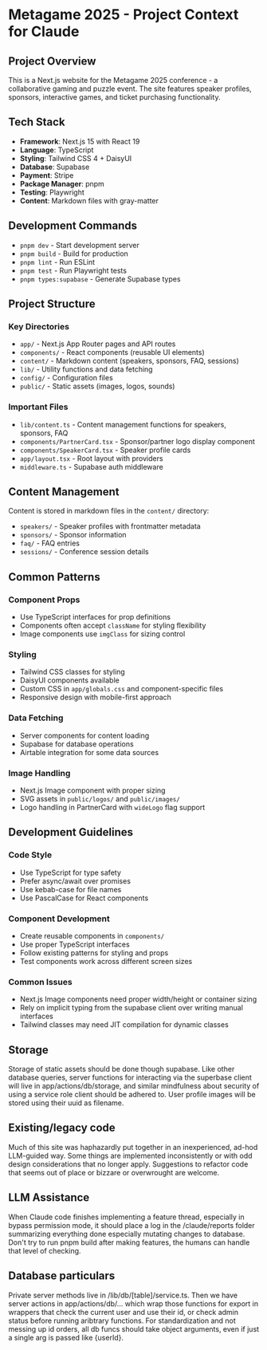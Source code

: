 # Metagame 2025 - Project Context for Claude

## Project Overview
This is a Next.js website for the Metagame 2025 conference - a collaborative gaming and puzzle event. The site features speaker profiles, sponsors, interactive games, and ticket purchasing functionality.

## Tech Stack
- **Framework**: Next.js 15 with React 19
- **Language**: TypeScript
- **Styling**: Tailwind CSS 4 + DaisyUI
- **Database**: Supabase
- **Payment**: Stripe
- **Package Manager**: pnpm
- **Testing**: Playwright
- **Content**: Markdown files with gray-matter

## Development Commands
- `pnpm dev` - Start development server
- `pnpm build` - Build for production  
- `pnpm lint` - Run ESLint
- `pnpm test` - Run Playwright tests
- `pnpm types:supabase` - Generate Supabase types

## Project Structure

### Key Directories
- `app/` - Next.js App Router pages and API routes
- `components/` - React components (reusable UI elements)
- `content/` - Markdown content (speakers, sponsors, FAQ, sessions)
- `lib/` - Utility functions and data fetching
- `config/` - Configuration files
- `public/` - Static assets (images, logos, sounds)

### Important Files
- `lib/content.ts` - Content management functions for speakers, sponsors, FAQ
- `components/PartnerCard.tsx` - Sponsor/partner logo display component
- `components/SpeakerCard.tsx` - Speaker profile cards
- `app/layout.tsx` - Root layout with providers
- `middleware.ts` - Supabase auth middleware

## Content Management
Content is stored in markdown files in the `content/` directory:
- `speakers/` - Speaker profiles with frontmatter metadata
- `sponsors/` - Sponsor information 
- `faq/` - FAQ entries
- `sessions/` - Conference session details

## Common Patterns

### Component Props
- Use TypeScript interfaces for prop definitions
- Components often accept `className` for styling flexibility
- Image components use `imgClass` for sizing control

### Styling
- Tailwind CSS classes for styling
- DaisyUI components available
- Custom CSS in `app/globals.css` and component-specific files
- Responsive design with mobile-first approach

### Data Fetching
- Server components for content loading
- Supabase for database operations
- Airtable integration for some data sources

### Image Handling
- Next.js Image component with proper sizing
- SVG assets in `public/logos/` and `public/images/`
- Logo handling in PartnerCard with `wideLogo` flag support

## Development Guidelines

### Code Style
- Use TypeScript for type safety
- Prefer async/await over promises
- Use kebab-case for file names
- Use PascalCase for React components

### Component Development
- Create reusable components in `components/`
- Use proper TypeScript interfaces
- Follow existing patterns for styling and props
- Test components work across different screen sizes

### Common Issues
- Next.js Image components need proper width/height or container sizing
- Rely on implicit typing from the supabase client over writing manual interfaces
- Tailwind classes may need JIT compilation for dynamic classes

## Storage
Storage of static assets should be done though supabase. Like other database queries, server functions for interacting via the superbase client will live in app/actions/db/storage, and similar mindfulness about security of using a service role client should be adhered to. User profile images will be stored using their uuid as filename.

## Existing/legacy code
Much of this site was haphazardly put together in an inexperienced, ad-hod LLM-guided way. Some things are implemented inconsistently or with odd design considerations that no longer apply. Suggestions to refactor code that seems out of place or bizzare or overwrought are welcome.

## LLM Assistance
When Claude code finishes implementing a feature thread, especially in bypass permission mode, it should place a log in the /claude/reports folder summarizing everything done especially mutating changes to database. Don't try to run pnpm build after making features, the humans can handle that level of checking.

## Database particulars
Private server methods live in /lib/db/[table]/service.ts. Then we have server actions in app/actions/db/... which wrap those functions for export in wrappers that check the current user and use their id, or check admin status before running aribtrary functions. For standardization and not messing up id orders, all db funcs should take object arguments, even if just a single arg is passed like {userId}. 